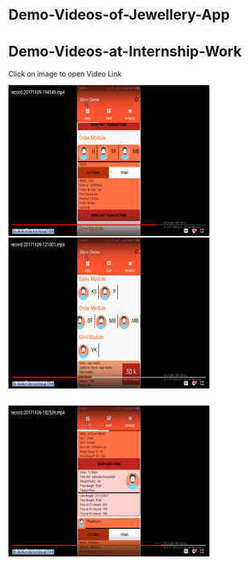 # Demo-Videos-of-Jewellery-App

# Demo-Videos-at-Internship-Work

Click on image to open 
Video Link

<a href = 'https://drive.google.com/open?id=1EEggrBdBVQm0UdjYg2h8_bTe9Zwwa0j7'><img  width = '400' height = '300' 
src = 'https://github.com/kushagrasaxenaknit/Demo-Videos-of-Jewellery-App/blob/master/Screenshot%20(46).png' /> </a>
<a href = 'https://drive.google.com/open?id=1xLGwpA3j2_7roB54uT9dDMwngaiRASWZ'><img  width = '400' height = '300' 
src = 'https://github.com/kushagrasaxenaknit/Demo-Videos-of-Jewellery-App/blob/master/Screenshot%20(44).png' /> </a>

<br>
<a href = 'https://drive.google.com/open?id=1t2c7gHouWCX80peeUc2JnfxD8I0GsvhN'><img  width = '400' height = '300' 
src = 'https://github.com/kushagrasaxenaknit/Demo-Videos-of-Jewellery-App/blob/master/Screenshot%20(45).png' /> </a>
